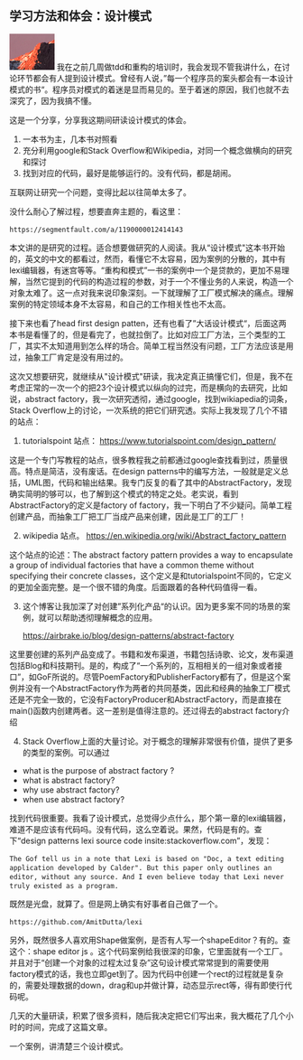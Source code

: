 ## 学习方法和体会：设计模式
![alt](img.png)
我在之前几周做tdd和重构的培训时，我会发现不管我讲什么，在讨论环节都会有人提到设计模式。曾经有人说，”每一个程序员的案头都会有一本设计模式的书“。程序员对模式的着迷是显而易见的。至于着迷的原因，我们也就不去深究了，因为我搞不懂。

这是一个分享，分享我这期间研读设计模式的体会。

1. 一本书为主，几本书对照看
2. 充分利用google和Stack Overflow和Wikipedia，对同一个概念做横向的研究和探讨
3. 找到对应的代码，最好是能够运行的。没有代码，都是胡闹。


互联网让研究一个问题，变得比起以往简单太多了。

没什么耐心了解过程，想要直奔主题的，看这里：

	https://segmentfault.com/a/1190000012414143 

本文讲的是研究的过程。适合想要做研究的人阅读。我从“设计模式"这本书开始的，英文的中文的都看过，然而，看懂它不太容易，因为案例的分散的，其中有lexi编辑器，有迷宫等等。“重构和模式”一书的案例中一个是贷款的，更加不易理解，当然它提到的代码的构造过程的参数，对于一个不懂业务的人来说，构造一个对象太难了。这一点对我来说印象深刻。一下就理解了工厂模式解决的痛点。理解案例的特定领域本身不太容易，和自己的工作相关性也不太高。

接下来也看了head first design patten，还有也看了”大话设计模式“，后面这两本书是看懂了的，但是看完了，也就拉倒了。比如对应工厂方法，三个类型的工厂，其实不太知道用到怎么样的场合。简单工程当然没有问题，工厂方法应该是用过，抽象工厂肯定是没有用过的。

这次又想要研究，就继续从"设计模式"研读，我决定真正搞懂它们，但是，我不在考虑正常的一次一个的把23个设计模式以纵向的过完，而是横向的去研究，比如说，abstract factory，我一次研究透彻，通过google，找到wikiapedia的词条，Stack Overflow上的讨论，一次系统的把它们研究透。实际上我发现了几个不错的站点：

1. tutorialspoint 站点： https://www.tutorialspoint.com/design_pattern/

这是一个专门写教程的站点，很多教程我之前都通过google查找看到过，质量很高。特点是简洁，没有废话。在design patterns中的编写方法，一般就是定义总括，UML图，代码和输出结果。我专门反复的看了其中的AbstractFactory，发现确实简明的够可以，也了解到这个模式的特定之处。老实说，看到AbstractFactory的定义是factory of factory，我一下明白了不少疑问。简单工程创建产品，而抽象工厂把工厂当成产品来创建，因此是工厂的工厂！

2. wikipedia  站点。 https://en.wikipedia.org/wiki/Abstract_factory_pattern


这个站点的论述：The abstract factory pattern provides a way to encapsulate a group of individual factories that have a common theme without specifying their concrete classes，这个定义是和tutorialspoint不同的，它定义的更加全面完整。是一个很不错的角度。后面跟着的各种代码值得一看。

3. 这个博客让我加深了对创建”系列化产品“的认识。因为更多案不同的场景的案例，就可以帮助透彻理解概念的应用。

 	https://airbrake.io/blog/design-patterns/abstract-factory

 这里要创建的系列产品变成了。书籍和发布渠道，书籍包括诗歌、论文，发布渠道包括Blog和科技期刊。是的，构成了“一个系列的，互相相关的一组对象或者接口”，如GoF所说的。尽管PoemFactory和PublisherFactory都有了，但是这个案例并没有一个AbstractFactory作为两者的共同基类，因此和经典的抽象工厂模式还是不完全一致的，它没有FactoryProducer和AbstractFactory，而是直接在main()函数内创建两者。这一差别是值得注意的。还过得去的abstract factory介绍 

4. Stack Overflow上面的大量讨论。对于概念的理解非常很有价值，提供了更多的类型的案例。可以通过

- what is the purpose of abstract factory ? 
- what is  abstract factory?
- why use abstract factory?
- when use abstract factory?

找到代码很重要。我看了设计模式，总觉得少点什么，那个第一章的lexi编辑器，难道不是应该有代码吗。没有代码，这么空着说。果然，代码是有的。查下“design patterns lexi source code insite:stackoverflow.com”，发现：

	The Gof tell us in a note that Lexi is based on "Doc, a text editing application developed by Calder". But this paper only outlines an editor, without any source. And I even believe today that Lexi never truly existed as a program.

既然是光盘，就算了。但是网上确实有好事者自己做了一个。

	https://github.com/AmitDutta/lexi

另外，既然很多人喜欢用Shape做案例，是否有人写一个shapeEditor？有的。查这个：shape editor js 。这个代码案例给我很深的印象，它里面就有一个工厂。并且对于“创建一个对象的过程太过复杂”这句设计模式常常提到的需要使用factory模式的话，我也立即get到了。因为代码中创建一个rect的过程就是复杂的，需要处理数据的down，drag和up并做计算，动态显示rect等，得有即使行代码呢。


几天的大量研读，积累了很多资料，随后我决定把它们写出来，我大概花了几个小时的时间，完成了这篇文章。

一个案例，讲清楚三个设计模式。